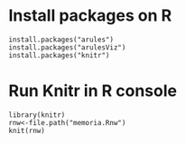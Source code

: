 # Install packages on R
	install.packages("arules")
	install.packages("arulesViz")
	install.packages("knitr")

# Run Knitr in R console
	library(knitr)
	rnw<-file.path("memoria.Rnw")
	knit(rnw)